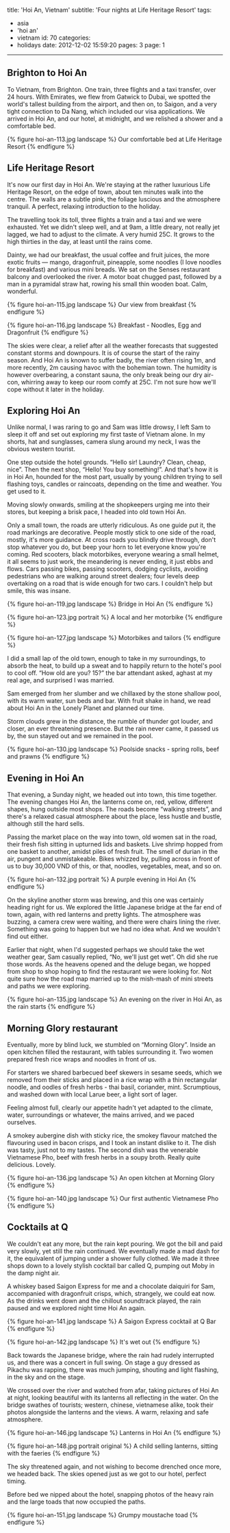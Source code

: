 title: 'Hoi An, Vietnam'
subtitle: 'Four nights at Life Heritage Resort'
tags:
  - asia
  - 'hoi an'
  - vietnam
id: 70
categories:
  - holidays
date: 2012-12-02 15:59:20
pages: 3
page: 1
---

## Brighton to Hoi An

To Vietnam, from Brighton. One train, three flights and a taxi transfer, over 24 hours. With Emirates, we flew from Gatwick to Dubai, we spotted the world's tallest building from the airport, and then on, to Saigon, and a very tight connection to Da Nang, which included our visa applications. We arrived in Hoi An, and our hotel, at midnight, and we relished a shower and a comfortable bed.

{% figure hoi-an-113.jpg landscape %}
Our comfortable bed at Life Heritage Resort
{% endfigure %}

## Life Heritage Resort

It's now our first day in Hoi An. We're staying at the rather luxurious Life Heritage Resort, on the edge of town, about ten minutes walk into the centre. The walls are a subtle pink, the foliage luscious and the atmosphere tranquil. A perfect, relaxing introduction to the holiday.

The travelling took its toll, three flights a train and a taxi and we were exhausted. Yet we didn't sleep well, and at 9am, a little dreary, not really jet lagged, we had to adjust to the climate. A very humid 25C. It grows to the high thirties in the day, at least until the rains come.

Dainty, we had our breakfast, the usual coffee and fruit juices, the more exotic fruits — mango, dragonfruit, pineapple, some noodles (I love noodles for breakfast) and various mini breads. We sat on the Senses restaurant balcony and overlooked the river. A motor boat chugged past, followed by a man in a pyramidal straw hat, rowing his small thin wooden boat. Calm, wonderful.

{% figure hoi-an-115.jpg landscape %}
Our view from breakfast
{% endfigure %}

{% figure hoi-an-116.jpg landscape %}
Breakfast - Noodles, Egg and Dragonfruit
{% endfigure %}

The skies were clear, a relief after all the weather forecasts that suggested constant storms and downpours. It is of course the start of the rainy season. And Hoi An is known to suffer badly, the river often rising 1m, and more recently, 2m causing havoc with the bohemian town. The humidity is however overbearing, a constant sauna, the only break being our dry air-con, whirring away to keep our room comfy at 25C. I'm not sure how we'll cope without it later in the holiday.

## Exploring Hoi An

Unlike normal, I was raring to go and Sam was little drowsy, I left Sam to sleep it off and set out exploring my first taste of Vietnam alone. In my shorts, hat and sunglasses, camera slung around my neck, I was the obvious western tourist.

One step outside the hotel grounds. “Hello sir! Laundry? Clean, cheap, nice”. Then the next shop, “Hello! You buy something!”. And that's how it is in Hoi An, hounded for the most part, usually by young children trying to sell flashing toys, candles or raincoats, depending on the time and weather. You get used to it.

Moving slowly onwards, smiling at the shopkeepers urging me into their stores, but keeping a brisk pace, I headed into old town Hoi An.

Only a small town, the roads are utterly ridiculous. As one guide put it, the road markings are decorative. People mostly stick to one side of the road, mostly, it's more guidance. At cross roads you blindly drive through, don't stop whatever you do, but beep your horn to let everyone know you're coming. Red scooters, black motorbikes, everyone wearing a small helmet, it all seems to just work, the meandering is never ending, it just ebbs and flows. Cars passing bikes, passing scooters, dodging cyclists, avoiding pedestrians who are walking around street dealers; four levels deep overtaking on a road that is wide enough for two cars. I couldn't help but smile, this was insane.

{% figure hoi-an-119.jpg landscape %}
Bridge in Hoi An
{% endfigure %}

{% figure hoi-an-123.jpg portrait %}
A local and her motorbike
{% endfigure %}

{% figure hoi-an-127.jpg landscape %}
Motorbikes and tailors
{% endfigure %}

I did a small lap of the old town, enough to take in my surroundings, to absorb the heat, to build up a sweat and to happily return to the hotel's pool to cool off. “How old are you? 15?” the bar attendant asked, aghast at my real age, and surprised I was married.

Sam emerged from her slumber and we chillaxed by the stone shallow pool, with its warm water, sun beds and bar. With fruit shake in hand, we read about Hoi An in the Lonely Planet and planned our time.

Storm clouds grew in the distance, the rumble of thunder got louder, and closer, an ever threatening presence. But the rain never came, it passed us by, the sun stayed out and we remained in the pool.

{% figure hoi-an-130.jpg landscape %}
Poolside snacks - spring rolls, beef and prawns
{% endfigure %}

## Evening in Hoi An

That evening, a Sunday night, we headed out into town, this time together. The evening changes Hoi An, the lanterns come on, red, yellow, different shapes, hung outside most shops. The roads become “walking streets”, and there's a relaxed casual atmosphere about the place, less hustle and bustle, although still the hard sells.

Passing the market place on the way into town, old women sat in the road, their fresh fish sitting in upturned lids and baskets. Live shrimp hopped from one basket to another, amidst piles of fresh fruit. The smell of durian in the air, pungent and unmistakeable. Bikes whizzed by, pulling across in front of us to buy 30,000 VND of this, or that, noodles, vegetables, meat, and so on.

{% figure hoi-an-132.jpg portrait %}
A purple evening in Hoi An
{% endfigure %}

On the skyline another storm was brewing, and this one was certainly heading right for us. We explored the little Japanese bridge at the far end of town, again, with red lanterns and pretty lights. The atmosphere was buzzing, a camera crew were waiting, and there were chairs lining the river. Something was going to happen but we had no idea what. And we wouldn't find out either.

Earlier that night, when I'd suggested perhaps we should take the wet weather gear, Sam casually replied, “No, we'll just get wet”. Oh did she rue those words. As the heavens opened and the deluge began, we hopped from shop to shop hoping to find the restaurant we were looking for. Not quite sure how the road map married up to the mish-mash of mini streets and paths we were exploring.

{% figure hoi-an-135.jpg landscape %}
An evening on the river in Hoi An, as the rain starts
{% endfigure %}

## Morning Glory restaurant

Eventually, more by blind luck, we stumbled on “Morning Glory”. Inside an open kitchen filled the restaurant, with tables surrounding it. Two women prepared fresh rice wraps and noodles in front of us.

For starters we shared barbecued beef skewers in sesame seeds, which we removed from their sticks and placed in a rice wrap with a thin rectangular noodle, and oodles of fresh herbs - thai basil, coriander, mint. Scrumptious, and washed down with local Larue beer, a light sort of lager.

Feeling almost full, clearly our appetite hadn't yet adapted to the climate, water, surroundings or whatever, the mains arrived, and we paced ourselves.

A smokey aubergine dish with sticky rice, the smokey flavour matched the flavouring used in bacon crisps, and I took an instant dislike to it. The dish was tasty, just not to my tastes. The second dish was the venerable Vietnamese Pho, beef with fresh herbs in a soupy broth. Really quite delicious. Lovely.

{% figure hoi-an-136.jpg landscape %}
An open kitchen at Morning Glory
{% endfigure %}

{% figure hoi-an-140.jpg landscape %}
Our first authentic Vietnamese Pho
{% endfigure %}

## Cocktails at Q

We couldn't eat any more, but the rain kept pouring. We got the bill and paid very slowly, yet still the rain continued. We eventually made a mad dash for it, the equivalent of jumping under a shower fully clothed. We made it three shops down to a lovely stylish cocktail bar called Q, pumping out Moby in the damp night air.

A whiskey based Saigon Express for me and a chocolate daiquiri for Sam, accompanied with dragonfruit crisps, which, strangely, we could eat now. As the drinks went down and the chillout soundtrack played, the rain paused and we explored night time Hoi An again.

{% figure hoi-an-141.jpg landscape %}
A Saigon Express cocktail at Q Bar
{% endfigure %}

{% figure hoi-an-142.jpg landscape %}
It's wet out
{% endfigure %}

Back towards the Japanese bridge, where the rain had rudely interrupted us, and there was a concert in full swing. On stage a guy dressed as Pikachu was rapping, there was much jumping, shouting and light flashing, in the sky and on the stage.

We crossed over the river and watched from afar, taking pictures of Hoi An at night, looking beautiful with its lanterns all reflecting in the water. On the bridge swathes of tourists; western, chinese, vietnamese alike, took their photos alongside the lanterns and the views. A warm, relaxing and safe atmosphere.

{% figure hoi-an-146.jpg landscape %}
Lanterns in Hoi An
{% endfigure %}

{% figure hoi-an-148.jpg portrait original %}
A child selling lanterns, sitting with the faeries
{% endfigure %}

The sky threatened again, and not wishing to become drenched once more, we headed back. The skies opened just as we got to our hotel, perfect timing.

Before bed we nipped about the hotel, snapping photos of the heavy rain and the large toads that now occupied the paths.

{% figure hoi-an-151.jpg landscape %}
Grumpy moustache toad
{% endfigure %}
